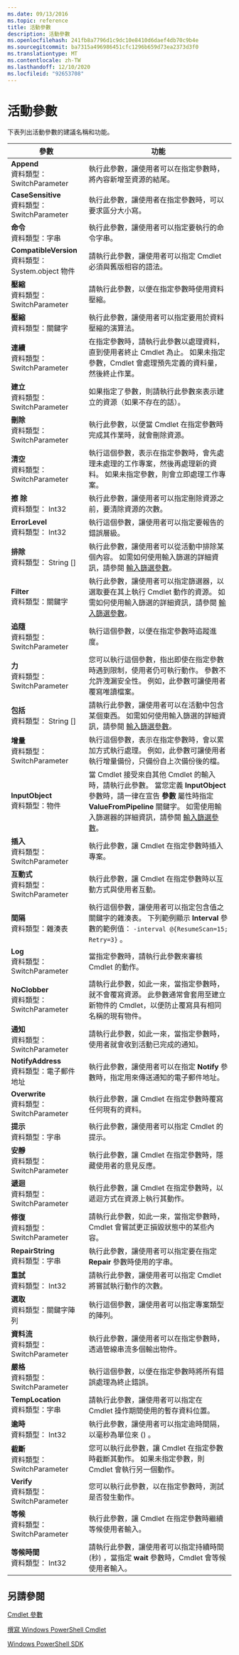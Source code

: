```yaml
---
ms.date: 09/13/2016
ms.topic: reference
title: 活動參數
description: 活動參數
ms.openlocfilehash: 241fb8a7796d1c9dc10e8410d6daef4db70c9b4e
ms.sourcegitcommit: ba7315a496986451cfc1296b659d73ea2373d3f0
ms.translationtype: MT
ms.contentlocale: zh-TW
ms.lasthandoff: 12/10/2020
ms.locfileid: "92653708"
---
```

# <a name="activity-parameters"></a>活動參數

下表列出活動參數的建議名稱和功能。

|參數|功能|
|---|---|
|**Append**<br>資料類型： SwitchParameter|執行此參數，讓使用者可以在指定參數時，將內容新增至資源的結尾。|
|**CaseSensitive**<br>資料類型： SwitchParameter|執行此參數，讓使用者在指定參數時，可以要求區分大小寫。|
|**命令**<br>資料類型：字串|執行此參數，讓使用者可以指定要執行的命令字串。|
|**CompatibleVersion**<br>資料類型： System.object 物件|請執行此參數，讓使用者可以指定 Cmdlet 必須與舊版相容的語法。|
|**壓縮**<br>資料類型： SwitchParameter|請執行此參數，以便在指定參數時使用資料壓縮。|
|**壓縮**<br>資料類型：關鍵字|執行此參數，讓使用者可以指定要用於資料壓縮的演算法。|
|**連續**<br>資料類型： SwitchParameter|在指定參數時，請執行此參數以處理資料，直到使用者終止 Cmdlet 為止。 如果未指定參數，Cmdlet 會處理預先定義的資料量，然後終止作業。|
|**建立**<br>資料類型： SwitchParameter|如果指定了參數，則請執行此參數來表示建立的資源（如果不存在的話）。|
|**刪除**<br>資料類型： SwitchParameter|執行此參數，以便當 Cmdlet 在指定參數時完成其作業時，就會刪除資源。|
|**清空**<br>資料類型： SwitchParameter|執行這個參數，表示在指定參數時，會先處理未處理的工作專案，然後再處理新的資料。 如果未指定參數，則會立即處理工作專案。|
|**擦 除**<br>資料類型： Int32|執行此參數，讓使用者可以指定刪除資源之前，要清除資源的次數。|
|**ErrorLevel**<br>資料類型： Int32|執行這個參數，讓使用者可以指定要報告的錯誤層級。|
|**排除**<br>資料類型： String []|執行此參數，讓使用者可以從活動中排除某個內容。 如需如何使用輸入篩選的詳細資訊，請參閱 [輸入篩選參數](input-filter-parameters.md)。|
|**Filter**<br>資料類型：關鍵字|執行此參數，讓使用者可以指定篩選器，以選取要在其上執行 Cmdlet 動作的資源。 如需如何使用輸入篩選的詳細資訊，請參閱 [輸入篩選參數](./input-filter-parameters.md)。|
|**追隨**<br>資料類型： SwitchParameter|執行這個參數，以便在指定參數時追蹤進度。|
|**力**<br>資料類型： SwitchParameter|您可以執行這個參數，指出即使在指定參數時遇到限制，使用者仍可執行動作。 參數不允許洩漏安全性。 例如，此參數可讓使用者覆寫唯讀檔案。|
|**包括**<br>資料類型： String []|請執行此參數，讓使用者可以在活動中包含某個東西。 如需如何使用輸入篩選的詳細資訊，請參閱 [輸入篩選參數](input-filter-parameters.md)。|
|**增量**<br>資料類型： SwitchParameter|執行這個參數，表示在指定參數時，會以累加方式執行處理。 例如，此參數可讓使用者執行增量備份，只備份自上次備份後的檔。|
|**InputObject**<br>資料類型：物件|當 Cmdlet 接受來自其他 Cmdlet 的輸入時，請執行此參數。 當您定義 **InputObject** 參數時，請一律在宣告 **參數** 屬性時指定 **ValueFromPipeline** 關鍵字。 如需使用輸入篩選器的詳細資訊，請參閱 [輸入篩選參數](./input-filter-parameters.md)。|
|**插入**<br>資料類型： SwitchParameter|執行此參數，讓 Cmdlet 在指定參數時插入專案。|
|**互動式**<br>資料類型： SwitchParameter|執行此參數，讓 Cmdlet 在指定參數時以互動方式與使用者互動。|
|**間隔**<br>資料類型：雜湊表|執行這個參數，讓使用者可以指定包含值之關鍵字的雜湊表。 下列範例顯示 **Interval** 參數的範例值： `-interval @{ResumeScan=15; Retry=3}` 。|
|**Log**<br>資料類型： SwitchParameter|當指定參數時，請執行此參數來審核 Cmdlet 的動作。|
|**NoClobber**<br>資料類型： SwitchParameter|請執行此參數，如此一來，當指定參數時，就不會覆寫資源。 此參數通常會套用至建立新物件的 Cmdlet，以便防止覆寫具有相同名稱的現有物件。|
|**通知**<br>資料類型： SwitchParameter|請執行此參數，如此一來，當指定參數時，使用者就會收到活動已完成的通知。|
|**NotifyAddress**<br>資料類型：電子郵件地址|執行此參數，讓使用者可以在指定 **Notify** 參數時，指定用來傳送通知的電子郵件地址。|
|**Overwrite**<br>資料類型： SwitchParameter|執行此參數，讓 Cmdlet 在指定參數時覆寫任何現有的資料。|
|**提示**<br>資料類型：字串|執行此參數，讓使用者可以指定 Cmdlet 的提示。|
|**安靜**<br>資料類型： SwitchParameter|執行此參數，讓 Cmdlet 在指定參數時，隱藏使用者的意見反應。|
|**遞迴**<br>資料類型： SwitchParameter|執行此參數，讓 Cmdlet 在指定參數時，以遞迴方式在資源上執行其動作。|
|**修復**<br>資料類型： SwitchParameter|請執行此參數，如此一來，當指定參數時，Cmdlet 會嘗試更正損毀狀態中的某些內容。|
|**RepairString**<br>資料類型：字串|執行此參數，讓使用者可以指定要在指定 **Repair** 參數時使用的字串。|
|**重試**<br>資料類型： Int32|請執行此參數，讓使用者可以指定 Cmdlet 將嘗試執行動作的次數。|
|**選取**<br>資料類型：關鍵字陣列|執行這個參數，讓使用者可以指定專案類型的陣列。|
|**資料流**<br>資料類型： SwitchParameter|執行此參數，讓使用者可以在指定參數時，透過管線串流多個輸出物件。|
|**嚴格**<br>資料類型： SwitchParameter|執行這個參數，以便在指定參數時將所有錯誤處理為終止錯誤。|
|**TempLocation**<br>資料類型：字串|請執行此參數，讓使用者可以指定在 Cmdlet 操作期間使用的暫存資料位置。|
|**逾時**<br>資料類型： Int32|執行此參數，讓使用者可以指定逾時間隔，以毫秒為單位來 () 。|
|**截斷**<br>資料類型： SwitchParameter|您可以執行此參數，讓 Cmdlet 在指定參數時截斷其動作。 如果未指定參數，則 Cmdlet 會執行另一個動作。|
|**Verify**<br>資料類型： SwitchParameter|您可以執行此參數，以在指定參數時，測試是否發生動作。|
|**等候**<br>資料類型： SwitchParameter|執行此參數，讓 Cmdlet 在指定參數時繼續等候使用者輸入。
|**等候時間**<br>資料類型： Int32|請執行此參數，讓使用者可以指定持續時間 (秒) ，當指定 **wait** 參數時，Cmdlet 會等候使用者輸入。|

## <a name="see-also"></a>另請參閱

[Cmdlet 參數](./cmdlet-parameters.md)

[撰寫 Windows PowerShell Cmdlet](./writing-a-windows-powershell-cmdlet.md)

[Windows PowerShell SDK](../windows-powershell-reference.md)
